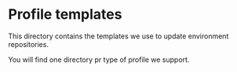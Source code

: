 # Profile templates

This directory contains the templates we use to update environment repositories.

You will find one directory pr type of profile we support.
